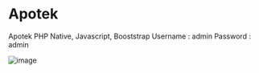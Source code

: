 # Apotek
 Apotek PHP Native, Javascript, Booststrap
 Username : admin
 Password : admin

![image](https://user-images.githubusercontent.com/58182442/117348531-7db13f80-aed4-11eb-91c1-5b386f1138cd.png)
